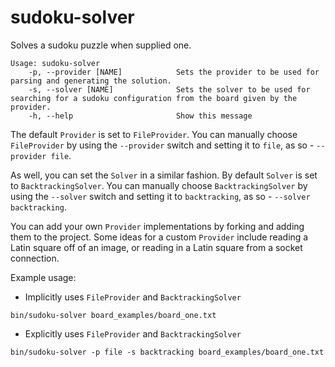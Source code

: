 sudoku-solver
=============

Solves a sudoku puzzle when supplied one.

```
Usage: sudoku-solver
    -p, --provider [NAME]            Sets the provider to be used for parsing and generating the solution.
    -s, --solver [NAME]              Sets the solver to be used for searching for a sudoku configuration from the board given by the provider.
    -h, --help                       Show this message
```

The default `Provider` is set to `FileProvider`. You can manually choose `FileProvider` by using the `--provider`
switch and setting it to `file`, as so - `--provider file`.

As well, you can set the `Solver` in a similar fashion. By default `Solver` is set to `BacktrackingSolver`.
You can manually choose `BacktrackingSolver` by using the `--solver` switch and setting it to `backtracking`,
as so - `--solver backtracking`.

You can add your own `Provider` implementations by forking and adding them to the project.
Some ideas for a custom `Provider` include reading a Latin square off of an image, or reading in a Latin square
from a socket connection.

Example usage:

- Implicitly uses `FileProvider` and `BacktrackingSolver`

```bin/sudoku-solver board_examples/board_one.txt```

- Explicitly uses `FileProvider` and `BacktrackingSolver`

```bin/sudoku-solver -p file -s backtracking board_examples/board_one.txt```